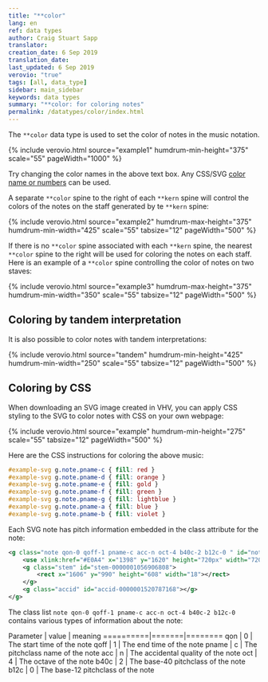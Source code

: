 ```yaml
---
title: "**color"
lang: en
ref: data types
author: Craig Stuart Sapp
translator: 
creation_date: 6 Sep 2019
translation_date: 
last_updated: 6 Sep 2019
verovio: "true"
tags: [all, data_type]
sidebar: main_sidebar
keywords: data types
summary: "**color: for coloring notes"
permalink: /datatypes/color/index.html
---
```


The `**color` data type is used to set the color of notes in the music notation.



{% include verovio.html
	source="example1"
	humdrum-min-height="375"
	scale="55"
	pageWidth="1000"
%}
<script type="application/x-humdrum" id="example1">
**kern	**color
*M4/4	*
=1	=1
4c	hotpink
4g	.
4d	chartreuse
4f	.
=2	=2
2c	black
.	.
2g	.
.	.
=3	=3
4c	#9900bb44
4g	.
4r	hsl(184,49%,61%)
4c;	.
==	==
*-	*-
</script>

Try changing the color names in the above text box.  Any CSS/SVG 
<a target="_blank" href="https://www.w3.org/TR/2018/REC-css-color-3-20180619/#svg-color">color name or numbers</a>
can be used.


A separate `**color` spine  to the right of each `**kern` spine will control
the colors of the notes on the staff generated by te `**kern` spine:


{% include verovio.html
	source="example2"
	humdrum-max-height="375"
	humdrum-min-width="425"
	scale="55"
	tabsize="12"
	pageWidth="500"
%}
<script type="application/x-humdrum" id="example2">
**kern	**color	**kern	**color
*	*	*M4/4	*
=1	=1	=1	=1
2E	chartreuse	4c	hotpink
.	.	4g	.
2AA	hotpink	4d	chartreuse
.	.	4f	.
=2	=2	=2	=2
4E	#f00	2c	black
4GG	.	.	.
4BB	lightblue	2g	.
4D	.	.	.
=3	=3	=3	=3
1E	orange	4c	#9900bb44
.	.	4g	.
.	.	4r	hsl(184,49%,61%)
.	.	4c;	.
==	==	==	==
*-	*-	*-	*-
</script>


If there is no `**color` spine associated with each `**kern`
spine, the nearest `**color` spine to the right will be used for
coloring the notes on each staff.  Here is an example of a `**color`
spine controlling the color of notes on two staves:


{% include verovio.html
	source="example3"
	humdrum-max-height="375"
	humdrum-min-width="350"
	scale="55"
	tabsize="12"
	pageWidth="500"
%}
<script type="application/x-humdrum" id="example3">
**kern	**kern	**color
*	*M4/4	*
=1	=1	=1
2E	4c	hotpink
.	4g	.
2AA	4d	chartreuse
.	4f	.
=2	=2	=2
4E	2c	black
4GG	.	.
4BB	2g	.
4D	.	.
=3	=3	=3
1E	4c	#9900bb44
.	4g	.
.	4r	hsl(184,49%,61%)
.	4c;	.
==	==	==
*-	*-	*-
</script>


## Coloring by tandem interpretation ##

It is also possible to color notes with tandem interpretations:


{% include verovio.html
	source="tandem"
	humdrum-min-height="425"
	humdrum-min-width="250"
	scale="55"
	tabsize="12"
	pageWidth="500"
%}
<script type="application/x-humdrum" id="tandem">
**kern
*M4/4
=1
*color:hotpink
4c
4g
*color:chartreuse
4d
4f
=2
*color:black
2c
2g
=3
*color:#9900bb44
4c
4g
*color:hsl(184,49%,61%)
4r
4c;
==
*-
</script>


## Coloring by CSS ##

When downloading an SVG image created in VHV, you can apply CSS styling to the
SVG to color notes with CSS on your own webpage:

{% include verovio.html
	source="example"
	humdrum-min-height="275"
	scale="55"
	tabsize="12"
	pageWidth="500"
%}
<script type="application/x-humdrum" id="example">
**kern
*M4/4
=1
4c
4d
4e
4f
=2
4g
4a
4b
4cc
==
*-
</script>

<style>
	#example-svg g.note.pname-c { fill: red }
	#example-svg g.note.pname-d { fill: orange }
	#example-svg g.note.pname-e { fill: gold }
	#example-svg g.note.pname-f { fill: green }
	#example-svg g.note.pname-g { fill: lightblue }
	#example-svg g.note.pname-a { fill: blue }
	#example-svg g.note.pname-b { fill: violet }
</style>

Here are the CSS instructions for coloring the above music:

```css
#example-svg g.note.pname-c { fill: red }
#example-svg g.note.pname-d { fill: orange }
#example-svg g.note.pname-e { fill: gold }
#example-svg g.note.pname-f { fill: green }
#example-svg g.note.pname-g { fill: lightblue }
#example-svg g.note.pname-a { fill: blue }
#example-svg g.note.pname-b { fill: violet }
```

Each SVG note has pitch information embedded in the class attribute for the note:

```xml
<g class="note qon-0 qoff-1 pname-c acc-n oct-4 b40c-2 b12c-0 " id="note-L4F1">
	<use xlink:href="#E0A4" x="1398" y="1620" height="720px" width="720px"></use>
	<g class="stem" id="stem-0000001056906808">
		<rect x="1606" y="990" height="608" width="18"></rect>
	</g>
	<g class="accid" id="accid-0000001520787168"></g>
</g>
```

The class list `note qon-0 qoff-1 pname-c acc-n oct-4 b40c-2 b12c-0` contains various
types of information about the note:

Parameter | value | meaning
==========|=======|========
qon       | 0     | The start time of the note
qoff      | 1     | The end time of the note
pname     | c     | The pitchclass name of the note
acc       | n     | The accidental quality of the note
oct       | 4     | The octave of the note
b40c      | 2     | The base-40 pitchclass of the note
b12c      | 0     | The base-12 pitchclass of the note




